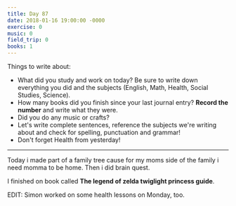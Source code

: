 ```yaml
---
title: Day 87
date: 2018-01-16 19:00:00 -0000
exercise: 0
music: 0
field_trip: 0
books: 1
---
```

Things to write about:

* What did you study and work on today? Be sure to write down everything you did and the subjects (English, Math, Health, Social Studies, Science).
* How many books did you finish since your last journal entry? **Record the number** and write what they were.
* Did you do any music or crafts?
* Let's write complete sentences, reference the subjects we're writing about and check for spelling, punctuation and grammar!
* Don't forget Health from yesterday!

***

Today i made part of a family tree cause for my moms side of the family i need momma to be home. Then i did brain quest.

I finished on book called **The legend of zelda twiglight princess guide**.

EDIT: Simon worked on some health lessons on Monday, too.
